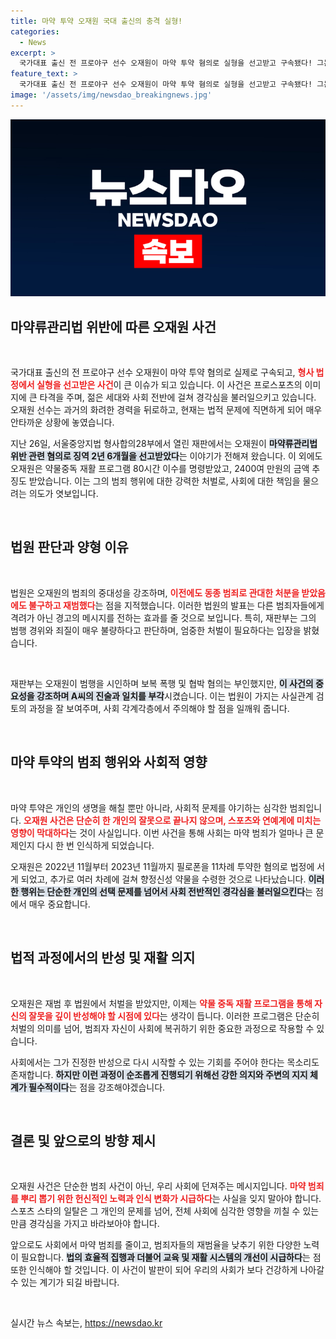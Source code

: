 ```yaml
---
title: 마약 투약 오재원 국대 출신의 충격 실형!
categories:
  - News
excerpt: >
  국가대표 출신 전 프로야구 선수 오재원이 마약 투약 혐의로 실형을 선고받고 구속됐다! 그는 불법 마약 사용과 수사 방해로 중형을 받고, 재활 치료 및 고액 추징 명령까지 받았다. 그의 파란만장한 삶, 궁금하지 않나요?
feature_text: >
  국가대표 출신 전 프로야구 선수 오재원이 마약 투약 혐의로 실형을 선고받고 구속됐다! 그는 불법 마약 사용과 수사 방해로 중형을 받고, 재활 치료 및 고액 추징 명령까지 받았다. 그의 파란만장한 삶, 궁금하지 않나요?
image: '/assets/img/newsdao_breakingnews.jpg'
---
```


<p><img src="/assets/img/newsdao_breakingnews.jpg" alt="cryptoinkorea 속보" /></p>

<h2 data-ke-size="size26">마약류관리법 위반에 따른 오재원 사건</h2>

<p data-ke-size="size16">&nbsp;</p>

<p>국가대표 출신의 전 프로야구 선수 오재원이 마약 투약 혐의로 실제로 구속되고, <b><span style="color: #ee2323;">형사 법정에서 실형을 선고받은 사건</span></b>이 큰 이슈가 되고 있습니다. 이 사건은 프로스포츠의 이미지에 큰 타격을 주며, 젊은 세대와 사회 전반에 걸쳐 경각심을 불러일으키고 있습니다. 오재원 선수는 과거의 화려한 경력을 뒤로하고, 현재는 법적 문제에 직면하게 되어 매우 안타까운 상황에 놓였습니다.</p>

<p>지난 26일, 서울중앙지법 형사합의28부에서 열린 재판에서는 오재원이 <b><span style="background-color: #21538527;">마약류관리법 위반 관련 혐의로 징역 2년 6개월을 선고받았다</span></b>는 이야기가 전해져 왔습니다. 이 외에도 오재원은 약물중독 재활 프로그램 80시간 이수를 명령받았고, 2400여 만원의 금액 추징도 받았습니다. 이는 그의 범죄 행위에 대한 강력한 처벌로, 사회에 대한 책임을 물으려는 의도가 엿보입니다.</p>

<p data-ke-size="size16">&nbsp;</p>

<h2 data-ke-size="size26">법원 판단과 양형 이유</h2>

<p data-ke-size="size16">&nbsp;</p>

<p>법원은 오재원의 범죄의 중대성을 강조하며, <b><span style="color: #ee2323;">이전에도 동종 범죄로 관대한 처분을 받았음에도 불구하고 재범했다</span></b>는 점을 지적했습니다. 이러한 법원의 발표는 다른 범죄자들에게 격려가 아닌 경고의 메시지를 전하는 효과를 줄 것으로 보입니다. 특히, 재판부는 그의 범행 경위와 죄질이 매우 불량하다고 판단하며, 엄중한 처벌이 필요하다는 입장을 밝혔습니다.</p>

<p data-ke-size="size16">&nbsp;</p>

<p>재판부는 오재원이 범행을 시인하며 보복 폭행 및 협박 혐의는 부인했지만, <b><span style="background-color: #21538527;">이 사건의 중요성을 강조하며 A씨의 진술과 일치를 부각</span></b>시켰습니다. 이는 법원이 가지는 사실관계 검토의 과정을 잘 보여주며, 사회 각계각층에서 주의해야 할 점을 일깨워 줍니다. </p>

<p data-ke-size="size16">&nbsp;</p>

<h2 data-ke-size="size26">마약 투약의 범죄 행위와 사회적 영향</h2>

<p data-ke-size="size16">&nbsp;</p>

<p>마약 투약은 개인의 생명을 해칠 뿐만 아니라, 사회적 문제를 야기하는 심각한 범죄입니다. <b><span style="color: #ee2323;">오재원 사건은 단순히 한 개인의 잘못으로 끝나지 않으며, 스포츠와 연예계에 미치는 영향이 막대하다</span></b>는 것이 사실입니다. 이번 사건을 통해 사회는 마약 범죄가 얼마나 큰 문제인지 다시 한 번 인식하게 되었습니다. </p>

<p>오재원은 2022년 11월부터 2023년 11월까지 필로폰을 11차례 투약한 혐의로 법정에 서게 되었고, 추가로 여러 차례에 걸쳐 향정신성 약물을 수령한 것으로 나타났습니다. <b><span style="background-color: #21538527;">이러한 행위는 단순한 개인의 선택 문제를 넘어서 사회 전반적인 경각심을 불러일으킨다</span></b>는 점에서 매우 중요합니다. </p>

<p data-ke-size="size16">&nbsp;</p>

<h2 data-ke-size="size26">법적 과정에서의 반성 및 재활 의지</h2>

<p data-ke-size="size16">&nbsp;</p>

<p>오재원은 재범 후 법원에서 처벌을 받았지만, 이제는 <b><span style="color: #ee2323;">약물 중독 재활 프로그램을 통해 자신의 잘못을 깊이 반성해야 할 시점에 있다</span></b>는 생각이 듭니다. 이러한 프로그램은 단순히 처벌의 의미를 넘어, 범죄자 자신이 사회에 복귀하기 위한 중요한 과정으로 작용할 수 있습니다. </p>

<p>사회에서는 그가 진정한 반성으로 다시 시작할 수 있는 기회를 주어야 한다는 목소리도 존재합니다. <b><span style="background-color: #21538527;">하지만 이런 과정이 순조롭게 진행되기 위해선 강한 의지와 주변의 지지 체계가 필수적이다</span></b>는 점을 강조해야겠습니다.</p>

<p data-ke-size="size16">&nbsp;</p>

<h2 data-ke-size="size26">결론 및 앞으로의 방향 제시</h2>

<p data-ke-size="size16">&nbsp;</p>

<p>오재원 사건은 단순한 범죄 사건이 아닌, 우리 사회에 던져주는 메시지입니다. <b><span style="color: #ee2323;">마약 범죄를 뿌리 뽑기 위한 헌신적인 노력과 인식 변화가 시급하다</span></b>는 사실을 잊지 말아야 합니다. 스포츠 스타의 일탈은 그 개인의 문제를 넘어, 전체 사회에 심각한 영향을 끼칠 수 있는 만큼 경각심을 가지고 바라보아야 합니다.</p>

<p>앞으로도 사회에서 마약 범죄를 줄이고, 범죄자들의 재범율을 낮추기 위한 다양한 노력이 필요합니다. <b><span style="background-color: #21538527;">법의 효율적 집행과 더불어 교육 및 재활 시스템의 개선이 시급하다</span></b>는 점 또한 인식해야 할 것입니다. 이 사건이 발판이 되어 우리의 사회가 보다 건강하게 나아갈 수 있는 계기가 되길 바랍니다.</p>

<p data-ke-size="size16">&nbsp;</p>
실시간 뉴스 속보는, <a href="https://newsdao.kr" rel="dofollow">https://newsdao.kr</a>


